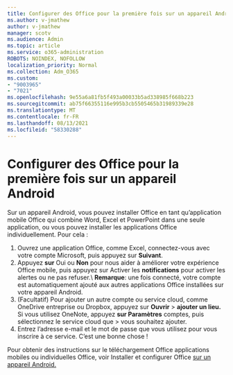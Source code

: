 ```yaml
---
title: Configurer des Office pour la première fois sur un appareil Android
ms.author: v-jmathew
author: v-jmathew
manager: scotv
ms.audience: Admin
ms.topic: article
ms.service: o365-administration
ROBOTS: NOINDEX, NOFOLLOW
localization_priority: Normal
ms.collection: Adm_O365
ms.custom:
- "9003965"
- "7021"
ms.openlocfilehash: 9e55a6a81fb5f493a00033b5ad338985f668b223
ms.sourcegitcommit: ab75f66355116e995b3cb5505465b31989339e28
ms.translationtype: MT
ms.contentlocale: fr-FR
ms.lasthandoff: 08/13/2021
ms.locfileid: "58330288"
---
```

# <a name="set-up-office-apps-for-the-first-time-on-an-android-device"></a>Configurer des Office pour la première fois sur un appareil Android

Sur un appareil Android, vous pouvez installer Office en tant qu’application mobile Office qui combine Word, Excel et PowerPoint dans une seule application, ou vous pouvez installer les applications Office individuellement. Pour cela :

1. Ouvrez une application Office, comme Excel, connectez-vous avec votre compte Microsoft, puis appuyez sur **Suivant**.
2. Appuyez **sur** Oui ou **Non** pour nous aider à améliorer votre expérience Office mobile, puis appuyez sur Activer les **notifications** pour activer les alertes ou ne pas refuser.\ 
    **Remarque**: une fois connecté, votre compte est automatiquement ajouté aux autres applications Office installées sur votre appareil Android.
3. (Facultatif) Pour ajouter un autre compte ou service cloud, comme OneDrive entreprise ou Dropbox, appuyez sur **Ouvrir**  >  **ajouter un lieu.** Si vous utilisez OneNote, appuyez **sur Paramètres** comptes, puis sélectionnez le service cloud que  >  vous souhaitez ajouter.
4. Entrez l’adresse e-mail et le mot de passe que vous utilisez pour vous inscrire à ce service. C’est une bonne chose !

Pour obtenir des instructions sur le téléchargement Office applications mobiles ou individuelles Office, voir Installer et configurer Office [sur un appareil Android.](https://go.microsoft.com/fwlink/?linkid=2135287)
